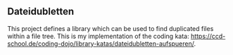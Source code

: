 ## Dateidubletten
This project defines a library which can be used to find duplicated files within a file tree. This is my implementation of the coding kata: https://ccd-school.de/coding-dojo/library-katas/dateidubletten-aufspueren/. 
